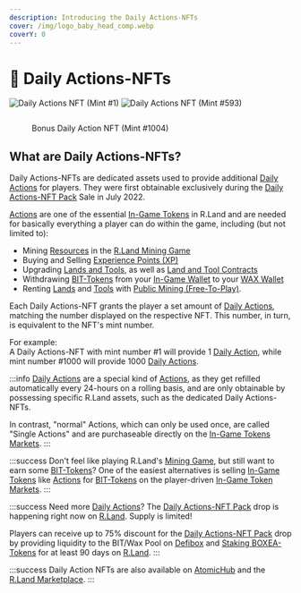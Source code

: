 ```yaml
---
description: Introducing the Daily Actions-NFTs
cover: /img/logo_baby_head_comp.webp
coverY: 0
---
```


# 📅 Daily Actions-NFTs

<div>

<img src="/img/1.webp" alt="Daily Actions NFT (Mint #1)" />

 

<img src="/img/593.webp" alt="Daily Actions NFT (Mint #593)" />

 

<figure><img src="/img/1004 DA (1).webp" alt="" /><figcaption><p>Bonus Daily Action NFT (Mint #1004)</p></figcaption></figure>

</div>

## What are Daily Actions-NFTs?&#x20;

Daily Actions-NFTs are dedicated assets used to provide additional [Daily Actions](/tokenomics/in-game-tokens/actions-sa-da) for players. They were first obtainable exclusively during the [Daily Actions-NFT Pack](packs.md#daily-actions-packs) Sale in July 2022.

[Actions](/tokenomics/in-game-tokens/actions-sa-da) are one of the essential [In-Game Tokens](/tokenomics/in-game-tokens/) in R.Land and are needed for basically everything a player can do within the game, including (but not limited to):

* Mining [Resources](/tokenomics/in-game-tokens/resources-alloy-circuit-pixel-rgas) in the [R.Land Mining Game](/gaming/r.land-mining-game/)
* Buying and Selling [Experience Points (XP)](/tokenomics/in-game-tokens/experience-points-xp)
* Upgrading [Lands and Tools](lands-and-tools.md), as well as [Land and Tool Contracts](land-and-tool-contracts.md)
* Withdrawing [BIT-Tokens](/tokenomics/bit-token) from your [In-Game Wallet](/essentials/r.land-in-game-wallet-vs.-wax-wallet) to your [WAX Wallet](/essentials/r.land-in-game-wallet-vs.-wax-wallet)
* Renting [Lands](lands-and-tools.md#lands) and [Tools](lands-and-tools.md#tools) with [Public Mining (Free-To-Play)](/gaming/r.land-mining-game/public-mining-free-to-play).

Each Daily Actions-NFT grants the player a set amount of [Daily Actions](/tokenomics/in-game-tokens/actions-sa-da), matching the number displayed on the respective NFT. This number, in turn, is equivalent to the NFT's mint number.&#x20;

For example: \
A Daily Actions-NFT with mint number #1 will provide 1 [Daily Action](/tokenomics/in-game-tokens/actions-sa-da), while mint number #1000 will provide 1000 [Daily Actions](/tokenomics/in-game-tokens/actions-sa-da).

:::info
[Daily Actions](/tokenomics/in-game-tokens/actions-sa-da) are a special kind of [Actions](/tokenomics/in-game-tokens/actions-sa-da), as they get refilled automatically every 24-hours on a rolling basis, and are only obtainable by possessing specific R.Land assets, such as the dedicated Daily Actions-NFTs.&#x20;

In contrast, "normal" Actions, which can only be used once, are called "Single Actions" and are purchaseable directly on the [In-Game Tokens Markets](/tokenomics/in-game-token-markets).
:::

:::success
Don't feel like playing R.Land's [Mining Game](/gaming/r.land-mining-game/), but still want to earn some [BIT-Tokens](/tokenomics/bit-token)? One of the easiest alternatives is selling [In-Game Tokens](/tokenomics/in-game-tokens/) like [Actions](/tokenomics/in-game-tokens/actions-sa-da) for [BIT-Tokens](/tokenomics/bit-token) on the player-driven [In-Game Token Markets](/tokenomics/in-game-token-markets).
:::

:::success
Need more [Daily Actions](/tokenomics/in-game-tokens/actions-sa-da)? The [Daily Actions-NFT Pack](packs.md#daily-actions-nft-packs) drop is happening right now on [R.Land](https://play.r.land/drop). Supply is limited!&#x20;

Players can receive up to 75% discount for the [Daily Actions-NFT Pack](packs.md#daily-action-pack) drop by providing liquidity to the BIT/Wax Pool on [Defibox](https://wax.defibox.io/marketDetail/131) and [Staking BOXEA-Tokens](/current-events/daily-actions-nft-pack-discount) for at least 90 days on [R.Land](https://play.r.land/drop).
:::

:::success
Daily Action NFTs are also available on [AtomicHub](https://wax.atomichub.io/market?collection\_name=rland\&order=asc\&schema\_name=da\&sort=price\&symbol=WAX) and the [R.Land Marketplace](https://market.r.land).
:::
